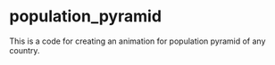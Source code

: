 # population_pyramid
This is a code for creating an animation for population pyramid of any country.
